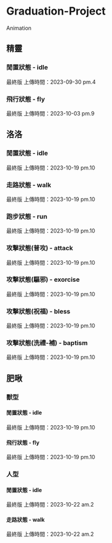 # Graduation-Project
Animation

## 精靈
### 閒置狀態 - idle
最終版
上傳時間：2023-09-30 pm.4

### 飛行狀態 - fly
最終版
上傳時間：2023-10-03 pm.9

## 洛洛
### 閒置狀態 - idle
最終版
上傳時間：2023-10-19 pm.10

### 走路狀態 - walk
最終版
上傳時間：2023-10-19 pm.10

### 跑步狀態 - run
最終版
上傳時間：2023-10-19 pm.10

### 攻擊狀態(普攻) - attack
最終版
上傳時間：2023-10-19 pm.10

### 攻擊狀態(驅邪) - exorcise
最終版
上傳時間：2023-10-19 pm.10

### 攻擊狀態(祝福) - bless
最終版
上傳時間：2023-10-19 pm.10

### 攻擊狀態(洗禮-補) - baptism
最終版
上傳時間：2023-10-19 pm.10

## 肥啾
### 獸型
#### 閒置狀態 - idle
最終版
上傳時間：2023-10-19 pm.10

#### 飛行狀態 - fly
最終版
上傳時間：2023-10-19 pm.10

### 人型
#### 閒置狀態 - idle
最終版
上傳時間：2023-10-22 am.2

#### 走路狀態 - walk
最終版
上傳時間：2023-10-22 am.2
